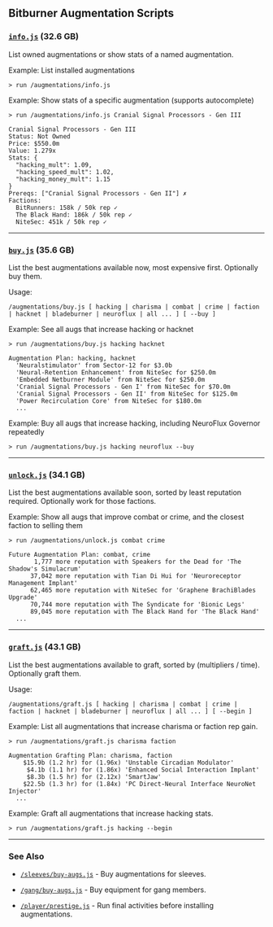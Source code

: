 ## Bitburner Augmentation Scripts

### [`info.js`](info.js) (32.6 GB)

List owned augmentations or show stats of a named augmentation.

Example: List installed augmentations
```
> run /augmentations/info.js
```

Example: Show stats of a specific augmentation (supports autocomplete)
```
> run /augmentations/info.js Cranial Signal Processors - Gen III

Cranial Signal Processors - Gen III
Status: Not Owned
Price: $550.0m
Value: 1.279x
Stats: {
  "hacking_mult": 1.09,
  "hacking_speed_mult": 1.02,
  "hacking_money_mult": 1.15
}
Prereqs: ["Cranial Signal Processors - Gen II"] ✗
Factions:
  BitRunners: 158k / 50k rep ✓
  The Black Hand: 186k / 50k rep ✓
  NiteSec: 451k / 50k rep ✓
```

-----

### [`buy.js`](buy.js) (35.6 GB)

List the best augmentations available now, most expensive first. Optionally buy them.

Usage:
```
/augmentations/buy.js [ hacking | charisma | combat | crime | faction | hacknet | bladeburner | neuroflux | all ... ] [ --buy ]
```

Example: See all augs that increase hacking or hacknet
```
> run /augmentations/buy.js hacking hacknet

Augmentation Plan: hacking, hacknet
  'Neuralstimulator' from Sector-12 for $3.0b
  'Neural-Retention Enhancement' from NiteSec for $250.0m
  'Embedded Netburner Module' from NiteSec for $250.0m
  'Cranial Signal Processors - Gen I' from NiteSec for $70.0m
  'Cranial Signal Processors - Gen II' from NiteSec for $125.0m
  'Power Recirculation Core' from NiteSec for $180.0m
  ...
```

Example: Buy all augs that increase hacking, including NeuroFlux Governor repeatedly
```
> run /augmentations/buy.js hacking neuroflux --buy
```

-----

### [`unlock.js`](unlock.js) (34.1 GB)

List the best augmentations available soon, sorted by least reputation required. Optionally work for those factions.

Example: Show all augs that improve combat or crime, and the closest faction to selling them
```
> run /augmentations/unlock.js combat crime

Future Augmentation Plan: combat, crime
       1,777 more reputation with Speakers for the Dead for 'The Shadow's Simulacrum'
      37,042 more reputation with Tian Di Hui for 'Neuroreceptor Management Implant'
      62,465 more reputation with NiteSec for 'Graphene BrachiBlades Upgrade'
      70,744 more reputation with The Syndicate for 'Bionic Legs'
      89,045 more reputation with The Black Hand for 'The Black Hand'
  ...
```

-----

### [`graft.js`](graft.js) (43.1 GB)

List the best augmentations available to graft, sorted by (multipliers / time). Optionally graft them.

Usage:
```
/augmentations/graft.js [ hacking | charisma | combat | crime | faction | hacknet | bladeburner | neuroflux | all ... ] [ --begin ]
```

Example: List all augmentations that increase charisma or faction rep gain.
```
> run /augmentations/graft.js charisma faction

Augmentation Grafting Plan: charisma, faction
    $15.9b (1.2 hr) for (1.96x) 'Unstable Circadian Modulator'
     $4.1b (1.1 hr) for (1.86x) 'Enhanced Social Interaction Implant'
     $8.3b (1.5 hr) for (2.12x) 'SmartJaw'
    $22.5b (1.3 hr) for (1.84x) 'PC Direct-Neural Interface NeuroNet Injector'
  ...
```

Example: Graft all augmentations that increase hacking stats.
```
> run /augmentations/graft.js hacking --begin
```

-----

### See Also

- [`/sleeves/buy-augs.js`](../sleeves/buy-augs.js) - Buy augmentations for sleeves.

- [`/gang/buy-augs.js`](../gang/buy-augs.js) - Buy equipment for gang members.

- [`/player/prestige.js`](../player/prestige.js) - Run final activities before installing augmentations.
